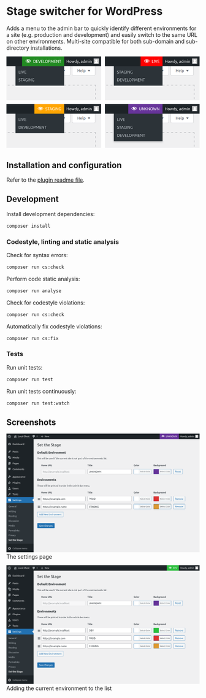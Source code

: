 # Stage switcher for WordPress

Adds a menu to the admin bar to quickly identify different environments for a site (e.g. production and development) and easily switch to the same URL on other environments. Multi-site compatible for both sub-domain and sub-directory installations.

![The plugin in action](.wordpress-org/screenshot-1.png)

## Installation and configuration
Refer to the [plugin readme file](readme.txt).

## Development
Install development dependencies:
```sh
composer install
```

### Codestyle, linting and static analysis
Check for syntax errors:
```sh
composer run cs:check
```

Perform code static analysis:
```sh
composer run analyse
```

Check for codestyle violations:
```sh
composer run cs:check
```

Automatically fix codestyle violations:
```sh
composer run cs:fix
```
### Tests
Run unit tests:
```sh
composer run test
```

Run unit tests continuously:
```sh
composer run test:watch
```

## Screenshots

![The settings page](.wordpress-org/screenshot-2.png)
The settings page

![The settings page](.wordpress-org/screenshot-3.png)
Adding the current environment to the list
